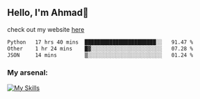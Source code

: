 
## Hello, I'm Ahmad👋

check out my website [here](https://ahmadalwi.com/)

<!--START_SECTION:waka-->

```txt
Python   17 hrs 40 mins  ███████████████████████░░   91.47 %
Other    1 hr 24 mins    █▓░░░░░░░░░░░░░░░░░░░░░░░   07.28 %
JSON     14 mins         ▒░░░░░░░░░░░░░░░░░░░░░░░░   01.24 %
```

<!--END_SECTION:waka-->

### My arsenal:

[![My Skills](https://skillicons.dev/icons?i=js,ts,py,go,react,nextjs,svelte,nodejs,django,tailwind,html,css,sass,firebase,mongodb,postgres,mysql,redis,git,github,docker,vscode,figma,godot)](https://skillicons.dev)
